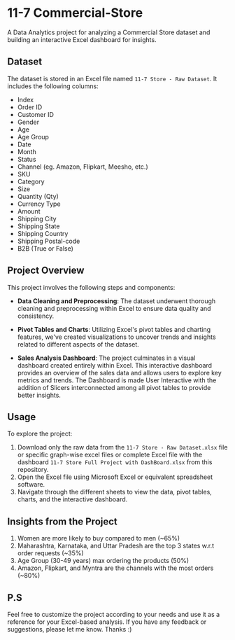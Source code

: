 # 11-7 Commercial-Store
A Data Analytics project for analyzing a Commercial Store dataset and building an interactive Excel dashboard for insights.

## Dataset
The dataset is stored in an Excel file named `11-7 Store - Raw Dataset`. It includes the following columns:

- Index
- Order ID
- Customer ID
- Gender
- Age
- Age Group
- Date
- Month
- Status
- Channel (eg. Amazon, Flipkart, Meesho, etc.)
- SKU
- Category
- Size
- Quantity (Qty)
- Currency Type
- Amount
- Shipping City
- Shipping State
- Shipping Country
- Shipping Postal-code
- B2B (True or False)

## Project Overview

This project involves the following steps and components:

- **Data Cleaning and Preprocessing**: The dataset underwent thorough cleaning and preprocessing within Excel to ensure data quality and consistency.

- **Pivot Tables and Charts**: Utilizing Excel's pivot tables and charting features, we've created visualizations to uncover trends and insights related to different aspects of the dataset.

- **Sales Analysis Dashboard**: The project culminates in a visual dashboard created entirely within Excel. This interactive dashboard provides an overview of the sales data and allows users to explore key metrics and trends. The Dashboard is made User Interactive with the addition of Slicers interconnected among all pivot tables to provide better insights.

## Usage

To explore the project:

1. Download  only the raw data from the `11-7 Store - Raw Dataset.xlsx` file or specific graph-wise excel files or complete Excel file with the dashboard `11-7 Store Full Project with DashBoard.xlsx` from this repository.
2. Open the Excel file using Microsoft Excel or equivalent spreadsheet software.
3. Navigate through the different sheets to view the data, pivot tables, charts, and the interactive dashboard.



## Insights from the Project

1. Women are more likely to buy compared to men (~65%)
2. Maharashtra, Karnataka, and Uttar Pradesh are the top 3 states w.r.t order requests (~35%)
3. Age Group (30-49 years) max ordering the products (50%)
4. Amazon, Flipkart, and Myntra are the  channels with the most orders (~80%)


## P.S
Feel free to customize the project according to your needs and use it as a reference for your Excel-based analysis.
If you have any feedback or suggestions, please let me know. Thanks :)

